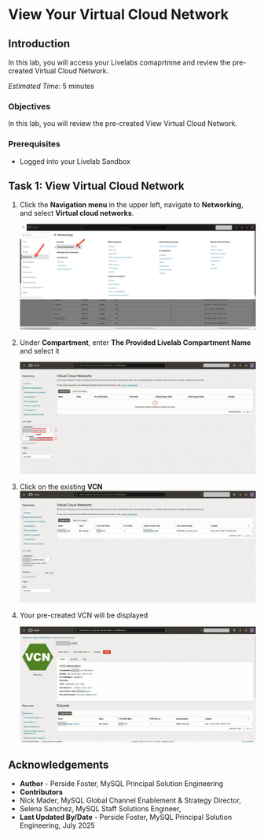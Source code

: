 # View Your Virtual Cloud Network 

## Introduction

In this lab, you will access your Livelabs comaprtmne and review the pre-created Virtual Cloud Network.

_Estimated Time:_ 5 minutes

### Objectives

In this lab, you will review the pre-created View Virtual Cloud Network.

### Prerequisites

- Logged into your Livelab Sandbox

## Task 1: View Virtual Cloud Network

1. Click the **Navigation menu** in the upper left, navigate to **Networking**, and select **Virtual cloud networks**.

    ![Select VCN Menu](./images/1-select-vcn-menu.png "Select VCN Menu")

2. Under **Compartment**, enter **The Provided Livelab Compartment Name**  and select it

    ![Search VCN Compartment](./images/2-select-vcn-compartment-livelabs.png "Search VCNCompartment")

3. Click on the existing **VCN**
    ![Select VCN](./images/3-select-vcn.png "Select VCN")

4. Your pre-created VCN will be displayed

    ![View pre-created VCN](./images/4-view-pre-created-vcn.png "View pre-created VCN")

## Acknowledgements

- **Author** - Perside Foster, MySQL Principal Solution Engineering
- **Contributors** 
- Nick Mader, MySQL Global Channel Enablement & Strategy Director, 
- Selena Sanchez, MySQL Staff Solutions Engineer,
- **Last Updated By/Date** - Perside Foster, MySQL Principal Solution Engineering, July   2025
